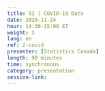 ```yaml
---
title: S2 | COVID-19 Data
date: 2020-11-24
hour: 14:30-15:00 ET
weight: 3
lang: en
ref: 2-covid
presenter: [Statistics Canada]
length: 90 minutes
time: synchronous
category: presentation
session-link:
---
```

